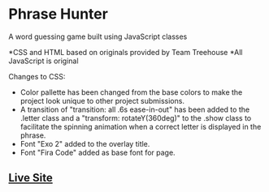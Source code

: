 # Phrase Hunter
A word guessing game built using JavaScript classes

*CSS and HTML based on originals provided by Team Treehouse
*All JavaScript is original

Changes to CSS:
 - Color pallette has been changed from the base colors to make the project look unique to other project submissions.
 - A transition of "transition: all .6s ease-in-out" has been added to the .letter class and a "transform: rotateY(360deg)" to the .show class to facilitate the spinning animation when a correct letter is displayed in the phrase.
 - Font "Exo 2" added to the overlay title.
 - Font "Fira Code" added as base font for page.
 
 ## [Live Site](www.eldritchwebdesign.com/Phrase-Hunter)

